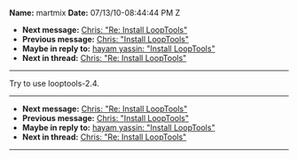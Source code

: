 **Name:** martmix
**Date:** 07/13/10-08:44:44 PM Z

  - **Next message:** [Chris: "Re: Install LoopTools"](0610.html)
  - **Previous message:** [Chris: "Install LoopTools"](0608.html)
  - **Maybe in reply to:** [hayam yassin: "Install
    LoopTools"](0616.html)
  - **Next in thread:** [Chris: "Re: Install LoopTools"](0610.html)

-----

Try to use looptools-2.4.  

-----

  - **Next message:** [Chris: "Re: Install LoopTools"](0610.html)
  - **Previous message:** [Chris: "Install LoopTools"](0608.html)
  - **Maybe in reply to:** [hayam yassin: "Install
    LoopTools"](0616.html)
  - **Next in thread:** [Chris: "Re: Install LoopTools"](0610.html)

-----

